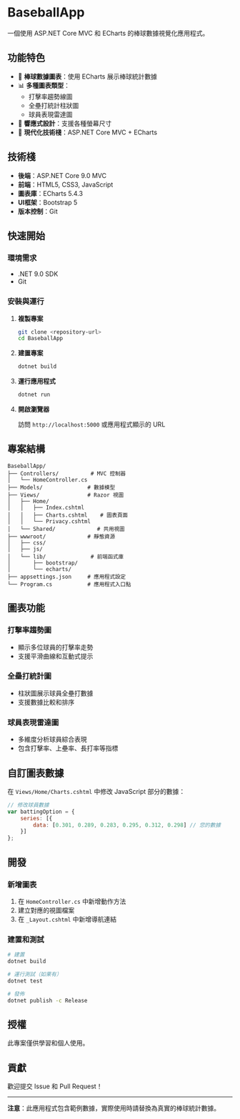 # BaseballApp

一個使用 ASP.NET Core MVC 和 ECharts 的棒球數據視覺化應用程式。

## 功能特色

- 🏏 **棒球數據圖表**：使用 ECharts 展示棒球統計數據
- 📊 **多種圖表類型**：
  - 打擊率趨勢線圖
  - 全壘打統計柱狀圖
  - 球員表現雷達圖
- 🎨 **響應式設計**：支援各種螢幕尺寸
- 🚀 **現代化技術棧**：ASP.NET Core MVC + ECharts

## 技術棧

- **後端**：ASP.NET Core 9.0 MVC
- **前端**：HTML5, CSS3, JavaScript
- **圖表庫**：ECharts 5.4.3
- **UI框架**：Bootstrap 5
- **版本控制**：Git

## 快速開始

### 環境需求

- .NET 9.0 SDK
- Git

### 安裝與運行

1. **複製專案**
   ```bash
   git clone <repository-url>
   cd BaseballApp
   ```

2. **建置專案**
   ```bash
   dotnet build
   ```

3. **運行應用程式**
   ```bash
   dotnet run
   ```

4. **開啟瀏覽器**

   訪問 `http://localhost:5000` 或應用程式顯示的 URL

## 專案結構

```
BaseballApp/
├── Controllers/          # MVC 控制器
│   └── HomeController.cs
├── Models/              # 數據模型
├── Views/               # Razor 視圖
│   ├── Home/
│   │   ├── Index.cshtml
│   │   ├── Charts.cshtml    # 圖表頁面
│   │   └── Privacy.cshtml
│   └── Shared/             # 共用視圖
├── wwwroot/             # 靜態資源
│   ├── css/
│   ├── js/
│   └── lib/              # 前端函式庫
│       ├── bootstrap/
│       └── echarts/
├── appsettings.json     # 應用程式設定
└── Program.cs           # 應用程式入口點
```

## 圖表功能

### 打擊率趨勢圖
- 顯示多位球員的打擊率走勢
- 支援平滑曲線和互動式提示

### 全壘打統計圖
- 柱狀圖展示球員全壘打數據
- 支援數據比較和排序

### 球員表現雷達圖
- 多維度分析球員綜合表現
- 包含打擊率、上壘率、長打率等指標

## 自訂圖表數據

在 `Views/Home/Charts.cshtml` 中修改 JavaScript 部分的數據：

```javascript
// 修改球員數據
var battingOption = {
    series: [{
        data: [0.301, 0.289, 0.283, 0.295, 0.312, 0.298] // 您的數據
    }]
};
```

## 開發

### 新增圖表

1. 在 `HomeController.cs` 中新增動作方法
2. 建立對應的視圖檔案
3. 在 `_Layout.cshtml` 中新增導航連結

### 建置和測試

```bash
# 建置
dotnet build

# 運行測試（如果有）
dotnet test

# 發佈
dotnet publish -c Release
```

## 授權

此專案僅供學習和個人使用。

## 貢獻

歡迎提交 Issue 和 Pull Request！

---

**注意**：此應用程式包含範例數據，實際使用時請替換為真實的棒球統計數據。